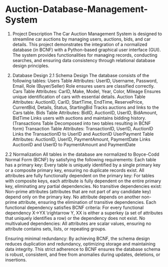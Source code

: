 # Auction-Database-Management-System
1. Project Description
The Car Auction Management System is designed to streamline car auctions by managing users, auctions, bids, and car details. This project demonstrates the integration of a normalized database (in BCNF) with a Python-based graphical user interface (GUI). The system provides functionalities for managing records, conducting searches, and ensuring data consistency through relational database design principles.

2. Database Design
  2.1  Schema Design
The database consists of the following tables:
Users Table
Attributes: UserID, Username, Password, Email, Role (Buyer/Seller)
Role ensures users are classified correctly.
Cars Table
Attributes: CarID, Make, Model, Year, Color, Mileage
Ensures unique identification of cars with essential details.
Auction Table
Attributes: AuctionID, CarID, StartTime, EndTime, ReservePrice, CurrentBid, Details, Status, StartingBid
Tracks auctions and links to the Cars table.
Bids Table
Attributes: BidID, AuctionID, UserID, BidAmount, BidTime
Links users with auctions and maintains bidding history.
(Transactions Table Decomposed into two tables resulting in BCNF form)
Transaction Table
Attributes: TransactionID, UserID, AuctionID
Links the TransactionID to UserID and AuctionID
UserPayment Table
Attributes: AuctionID, UserID, PaymentAmount, PaymentDate
Links AuctionID and UserID to PaymentAmount and PaymentDate

2.2 Normalization
All tables in the database are normalized to Boyce-Codd Normal Form (BCNF) by satisfying the following requirements:
Each table has a primary key:
Every table is uniquely identified by a single primary key or a composite primary key, ensuring no duplicate records exist. 
All attributes are fully functionally dependent on the primary key:
For tables with composite keys, each attribute is fully dependent on the entire primary key, eliminating any partial dependencies.
No transitive dependencies exist:
Non-prime attributes (attributes that are not part of any candidate key) depend only on the primary key. No attribute depends on another non-prime attribute, ensuring the elimination of transitive dependencies.
Each functional dependency satisfies BCNF criteria:
For every functional dependency X→YX \rightarrow Y, XX is either a superkey (a set of attributes that uniquely identifies a row) or the dependency does not exist.
No multivalued dependencies:
All attributes are scalar values, ensuring no attribute contains sets, lists, or repeating groups.

Ensuring minimal redundancy:
By achieving BCNF, the schema design reduces duplication and redundancy, optimizing storage and maintaining data integrity.
This strict adherence to BCNF ensures the database schema is robust, consistent, and free from anomalies during updates, deletions, or insertions.
